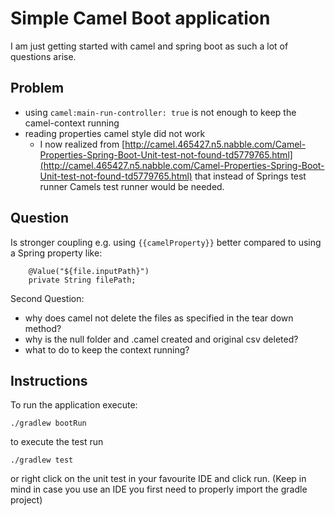 # Simple Camel Boot application

I am just getting started with camel and spring boot as such a lot of questions arise.

## Problem

  - using `camel:main-run-controller: true` is not enough to keep the camel-context running
  - reading properties camel style did not work
      - I now realized from [http://camel.465427.n5.nabble.com/Camel-Properties-Spring-Boot-Unit-test-not-found-td5779765.html](http://camel.465427.n5.nabble.com/Camel-Properties-Spring-Boot-Unit-test-not-found-td5779765.html)
      that instead of Springs test runner Camels test runner would be needed.

## Question

Is stronger coupling e.g. using `{{camelProperty}}` better compared to using a Spring property
like:
```
    @Value("${file.inputPath}")
    private String filePath;
```

Second Question:
  - why does camel not delete the files as specified in the tear down method?
  - why is the null folder and .camel created and original csv deleted?
  - what to do to keep the context running?
  
## Instructions

To run the application execute:

```
./gradlew bootRun
```

to execute the test run

```
./gradlew test
```

or right click on the unit test in your favourite IDE and click run. (Keep in mind in case you use an IDE you first need to properly import the gradle project)
